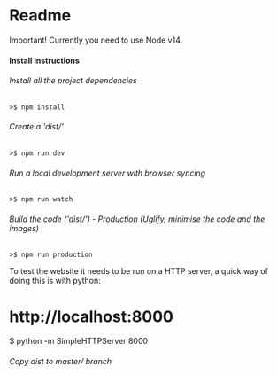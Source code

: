 # Readme

Important! Currently you need to use Node v14.

#### Install instructions
###### Install all the project dependencies
```>$ npm install ```

###### Create a 'dist/'
```>$ npm run dev```

###### Run a local development server with browser syncing
```>$ npm run watch ```

###### Build the code ('dist/')  - Production (Uglify, minimise the code and the images)
```>$ npm run production ```

To test the website it needs to be run on a HTTP server, a quick way of doing this is with python:

# http://localhost:8000
$ python -m SimpleHTTPServer 8000

###### Copy dist to master/ branch
